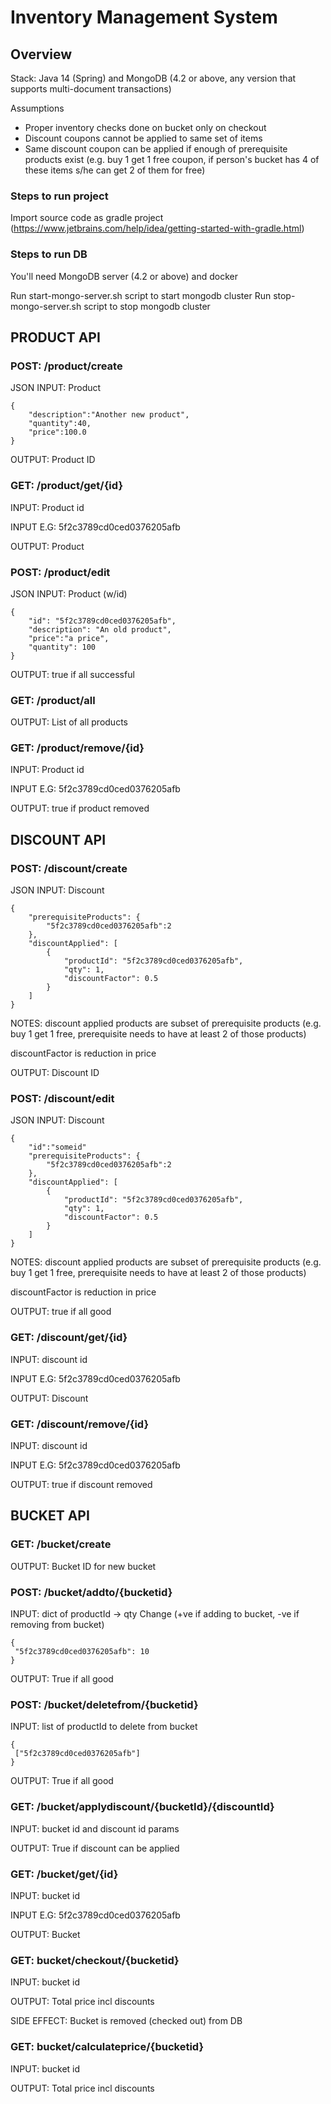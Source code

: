 # Inventory Management System 

## Overview
Stack: Java 14 (Spring) and MongoDB (4.2 or above, any version that supports multi-document transactions) 

Assumptions 
 - Proper inventory checks done on bucket only on checkout 
 - Discount coupons cannot be applied to same set of items 
 - Same discount coupon can be applied if enough of prerequisite products exist (e.g. buy 1 get 1 free coupon, if person's bucket has 4 of these items s/he can get 2 of them for free) 

### Steps to run project 
Import source code as gradle project (https://www.jetbrains.com/help/idea/getting-started-with-gradle.html)

### Steps to run DB 
You'll need MongoDB server (4.2 or above) and docker 

Run start-mongo-server.sh script to start mongodb cluster 
Run stop-mongo-server.sh script to stop mongodb cluster 

 
## PRODUCT API



### POST: /product/create

JSON INPUT: Product 
```
{
    "description":"Another new product",
    "quantity":40, 
    "price":100.0    
}
```

OUTPUT: Product ID 




### GET: /product/get/{id}

INPUT: Product id 

INPUT E.G: 5f2c3789cd0ced0376205afb

OUTPUT: Product




### POST: /product/edit

JSON INPUT: Product (w/id)

```
{
    "id": "5f2c3789cd0ced0376205afb",
    "description": "An old product",
    "price":"a price",
    "quantity": 100
}
```

OUTPUT: true if all successful




### GET: /product/all

OUTPUT: List of all products




### GET: /product/remove/{id}

INPUT: Product id 

INPUT E.G: 5f2c3789cd0ced0376205afb

OUTPUT: true if product removed



## DISCOUNT API


### POST: /discount/create

JSON INPUT: Discount 

```
{
    "prerequisiteProducts": {
        "5f2c3789cd0ced0376205afb":2
    },
    "discountApplied": [
        {
            "productId": "5f2c3789cd0ced0376205afb",
            "qty": 1,
            "discountFactor": 0.5
        }
    ]
}
```

NOTES: discount applied products are subset of prerequisite products (e.g. buy 1 get 1 free, prerequisite needs to have at least 2 of those products) 

discountFactor is reduction in price 

OUTPUT: Discount ID 




### POST: /discount/edit

JSON INPUT: Discount 

```
{
    "id":"someid"
    "prerequisiteProducts": {
        "5f2c3789cd0ced0376205afb":2
    },
    "discountApplied": [
        {
            "productId": "5f2c3789cd0ced0376205afb",
            "qty": 1,
            "discountFactor": 0.5
        }
    ]
}
```

NOTES: discount applied products are subset of prerequisite products (e.g. buy 1 get 1 free, prerequisite needs to have at least 2 of those products) 

discountFactor is reduction in price 

OUTPUT: true if all good 







### GET: /discount/get/{id}

INPUT: discount id 

INPUT E.G: 5f2c3789cd0ced0376205afb

OUTPUT: Discount






### GET: /discount/remove/{id}

INPUT: discount id 

INPUT E.G: 5f2c3789cd0ced0376205afb

OUTPUT: true if discount removed



## BUCKET API





### GET: /bucket/create

OUTPUT: Bucket ID for new bucket 






### POST: /bucket/addto/{bucketid}

INPUT: dict of productId -> qty Change (+ve if adding to bucket, -ve if removing from bucket) 

```
{
 "5f2c3789cd0ced0376205afb": 10
}
```

OUTPUT: True if all good 






### POST: /bucket/deletefrom/{bucketid}

INPUT: list of productId to delete from bucket

```
{
 ["5f2c3789cd0ced0376205afb"]
}
```

OUTPUT: True if all good 






### GET: /bucket/applydiscount/{bucketId}/{discountId}

INPUT: bucket id and discount id params 

OUTPUT: True if discount can be applied 






### GET: /bucket/get/{id}

INPUT: bucket id 

INPUT E.G: 5f2c3789cd0ced0376205afb

OUTPUT: Bucket






### GET: bucket/checkout/{bucketid}

INPUT: bucket id 

OUTPUT: Total price incl discounts 

SIDE EFFECT: Bucket is removed (checked out) from DB 





### GET: bucket/calculateprice/{bucketid}

INPUT: bucket id 

OUTPUT: Total price incl discounts 




